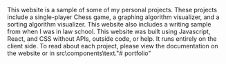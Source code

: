 This website is a sample of some of my personal projects. 
These projects include a single-player Chess game, a graphing algorithm visualizer, and a sorting algorithm visualizer.
This website also includes a writing sample from when I was in law school.
This website was built using Javascript, React, and CSS without APIs, outside code, or help. It runs entirely on the client side.
To read about each project, please view the documentation on the website or in src\components\text."# portfolio" 
